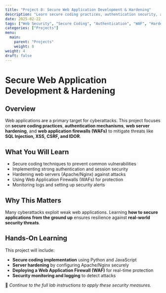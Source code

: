 ```yaml
---
title: "Project 8: Secure Web Application Development & Hardening"
description: "Learn secure coding practices, authentication security, and web server hardening to protect applications from attacks."
date: 2025-02-22
tags: ["Web Security", "Secure Coding", "Authentication", "WAF", "Hardening"]
categories: ["Projects"]
menu:
  main:
    parent: "Projects"
    weight: 8
weight: 4
draft: false
---
```


# Secure Web Application Development & Hardening

## Overview
Web applications are a primary target for cyberattacks. This project focuses on **secure coding practices**, **authentication mechanisms**, **web server hardening**, and **web application firewalls (WAFs)** to mitigate threats like **SQL Injection, XSS, CSRF, and IDOR**.

## What You Will Learn
- Secure coding techniques to prevent common vulnerabilities
- Implementing strong authentication and session security
- Hardening web servers (Apache/Nginx) against attacks
- Using Web Application Firewalls (WAFs) for protection
- Monitoring logs and setting up security alerts

## Why This Matters
Many cyberattacks exploit weak web applications. Learning **how to secure applications from the ground up** ensures resilience against **real-world security threats**.

## Hands-On Learning
This project will include:
- **Secure coding implementation** using Python and JavaScript
- **Server hardening** by configuring Apache/Nginx securely
- **Deploying a Web Application Firewall (WAF)** for real-time protection
- **Security monitoring and logging** to detect attacks

🔗 *Continue to the full lab instructions to apply these security measures.*

